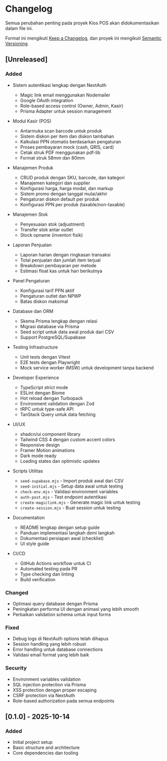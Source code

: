 # Changelog

Semua perubahan penting pada proyek Kios POS akan didokumentasikan dalam file ini.

Format ini mengikuti [Keep a Changelog](https://keepachangelog.com/id/1.0.0/),
dan proyek ini mengikuti [Semantic Versioning](https://semver.org/lang/id/).

## [Unreleased]

### Added

- Sistem autentikasi lengkap dengan NextAuth
  - Magic link email menggunakan Nodemailer
  - Google OAuth integration
  - Role-based access control (Owner, Admin, Kasir)
  - Prisma Adapter untuk session management

- Modul Kasir (POS)
  - Antarmuka scan barcode untuk produk
  - Sistem diskon per item dan diskon tambahan
  - Kalkulasi PPN otomatis berdasarkan pengaturan
  - Proses pembayaran mock (cash, QRIS, card)
  - Cetak struk PDF menggunakan pdf-lib
  - Format struk 58mm dan 80mm

- Manajemen Produk
  - CRUD produk dengan SKU, barcode, dan kategori
  - Manajemen kategori dan supplier
  - Konfigurasi harga, harga modal, dan markup
  - Sistem promo dengan tanggal mulai/akhir
  - Pengaturan diskon default per produk
  - Konfigurasi PPN per produk (taxable/non-taxable)

- Manajemen Stok
  - Penyesuaian stok (adjustment)
  - Transfer stok antar outlet
  - Stock opname (inventori fisik)

- Laporan Penjualan
  - Laporan harian dengan ringkasan transaksi
  - Total penjualan dan jumlah item terjual
  - Breakdown pembayaran per metode
  - Estimasi float kas untuk hari berikutnya

- Panel Pengaturan
  - Konfigurasi tarif PPN aktif
  - Pengaturan outlet dan NPWP
  - Batas diskon maksimal

- Database dan ORM
  - Skema Prisma lengkap dengan relasi
  - Migrasi database via Prisma
  - Seed script untuk data awal produk dari CSV
  - Support PostgreSQL/Supabase

- Testing Infrastructure
  - Unit tests dengan Vitest
  - E2E tests dengan Playwright
  - Mock service worker (MSW) untuk development tanpa backend

- Developer Experience
  - TypeScript strict mode
  - ESLint dengan Biome
  - Hot reload dengan Turbopack
  - Environment validation dengan Zod
  - tRPC untuk type-safe API
  - TanStack Query untuk data fetching

- UI/UX
  - shadcn/ui component library
  - Tailwind CSS 4 dengan custom accent colors
  - Responsive design
  - Framer Motion animations
  - Dark mode ready
  - Loading states dan optimistic updates

- Scripts Utilitas
  - `seed-supabase.mjs` - Import produk awal dari CSV
  - `seed-initial.mjs` - Setup data awal untuk testing
  - `check-env.mjs` - Validasi environment variables
  - `auth-post.mjs` - Test endpoint autentikasi
  - `create-magiclink.mjs` - Generate magic link untuk testing
  - `create-session.mjs` - Buat session untuk testing

- Documentation
  - README lengkap dengan setup guide
  - Panduan implementasi langkah demi langkah
  - Dokumentasi persiapan awal (checklist)
  - UI style guide

- CI/CD
  - GitHub Actions workflow untuk CI
  - Automated testing pada PR
  - Type checking dan linting
  - Build verification

### Changed

- Optimasi query database dengan Prisma
- Peningkatan performa UI dengan animasi yang lebih smooth
- Perbaikan validation schema untuk input forms

### Fixed

- Debug logs di NextAuth options telah dihapus
- Session handling yang lebih robust
- Error handling untuk database connections
- Validasi email format yang lebih baik

### Security

- Environment variables validation
- SQL injection protection via Prisma
- XSS protection dengan proper escaping
- CSRF protection via NextAuth
- Role-based authorization pada semua endpoints

## [0.1.0] - 2025-10-14

### Added

- Initial project setup
- Basic structure and architecture
- Core dependencies dan tooling
